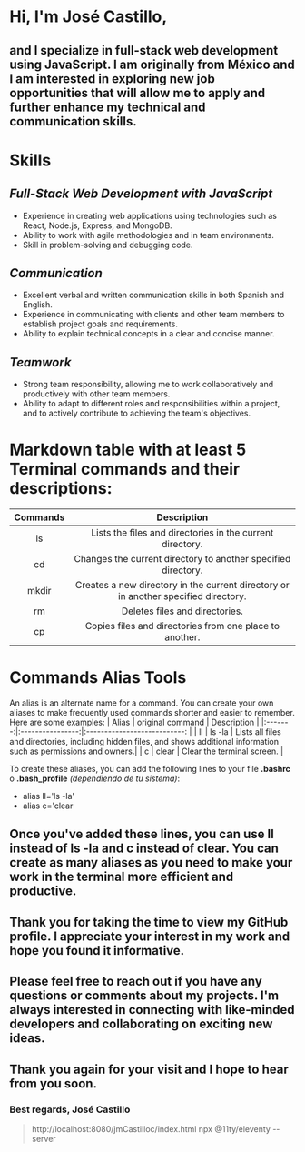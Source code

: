 # Hi, I'm **José Castillo**,
## and I specialize in **full-stack web development** using JavaScript. I am originally from **México** and I am interested in exploring new job opportunities that will allow me to apply and further enhance my technical and communication skills. ##

# **Skills**
## *Full-Stack Web Development with JavaScript*
* Experience in creating web applications using technologies such as React, Node.js, Express, and MongoDB.
* Ability to work with agile methodologies and in team environments.
* Skill in problem-solving and debugging code.
## *Communication*
* Excellent verbal and written communication skills in both Spanish and English.
* Experience in communicating with clients and other team members to establish project goals and requirements.
* Ability to explain technical concepts in a clear and concise manner.
## *Teamwork*
* Strong team responsibility, allowing me to work collaboratively and productively with other team members.
* Ability to adapt to different roles and responsibilities within a project, and to actively contribute to achieving the team's objectives.

#  Markdown table with at least 5 Terminal commands and their descriptions:
| **Commands** | **Description** |
|:------------:|:---------------:|
| ls | Lists the files and directories in the current directory.|
| cd | Changes the current directory to another specified directory.|
| mkdir | Creates a new directory in the current directory or in another specified directory.|
| rm | Deletes files and directories.|
| cp | Copies files and directories from one place to another.|

# Commands Alias Tools
An alias is an alternate name for a command. You can create your own aliases to make frequently used commands shorter and easier to remember. Here are some examples:
| Alias   | original command | Description                  |
|:-------:|:----------------:|:---------------------------: |
| ll      | ls -la           | Lists all files and directories, including hidden files, and shows additional information such as permissions and owners.|
| c       | clear            | Clear the terminal screen.   |

To create these aliases, you can add the following lines to your file **.bashrc** o **.bash_profile** *(dependiendo de tu sistema)*:
* alias ll='ls -la'
* alias c='clear

Once you've added these lines, you can use **ll** instead of **ls -la** and **c** instead of **clear**. You can create as many aliases as you need to make your work in the terminal more efficient and productive.
--------------------------------------------------------------------------------------
## Thank you for taking the time to view my GitHub profile. I appreciate your interest in my work and hope you found it informative.

## Please feel free to reach out if you have any questions or comments about my projects. I'm always interested in connecting with like-minded developers and collaborating on exciting new ideas.

## Thank you again for your visit and I hope to hear from you soon.

### Best regards, José Castillo

> http://localhost:8080/jmCastilloc/index.html
> npx @11ty/eleventy --server